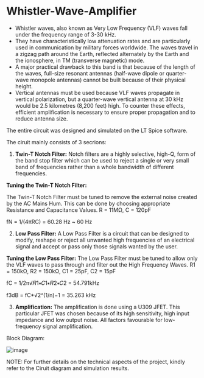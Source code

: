 # Whistler-Wave-Amplifier

- Whistler waves, also known as Very Low Frequency (VLF) waves fall under the frequency range of 3-30 kHz. 
- They have characteristically low attenuation rates and are particularly used in communication by military forces worldwide. The waves travel in a zigzag path around the Earth, reflected alternately by the Earth and the ionosphere, in TM (transverse magnetic) mode.
- A major practical drawback to this band is that because of the length of the waves, full-size resonant antennas (half-wave dipole or quarter-wave monopole antennas) cannot be built because of their physical height. 
- Vertical antennas must be used because VLF waves propagate in vertical polarization, but a quarter-wave vertical antenna at 30 kHz would be 2.5 kilometres (8,200 feet) high. To counter these effects, efficient amplification is necessary to ensure proper propagation and to reduce antenna size.

The entire circuit was designed and simulated on the LT Spice software.

The ciruit mainly consists of 3 secrions:

1. **Twin-T Notch Filter:** 
Notch filters are a highly selective, high-Q, form of the band stop filter which can be used to reject a single or very small band of frequencies rather than a whole bandwidth of different frequencies.

**Tuning the Twin-T Notch Filter:**

The Twin-T Notch Filter must be tuned to remove the external noise created by the AC Mains Hum. This can be done by choosing appropriate Resistance and Capacitance Values.
R = 11MΩ, C = 120pF

fN = 1/(4πRC) = 60.28 Hz ~ 60 Hz

2. **Low Pass Filter:** 
A Low Pass Filter is a circuit that can be designed to modify, reshape or reject all unwanted high frequencies of an electrical signal and accept or pass only those signals wanted by the user.

**Tuning the Low Pass Filter:**
The Low Pass Filter must be tuned to allow only the VLF waves to pass through and filter out the High Frequency Waves.
R1 = 150kΩ, R2 = 150kΩ, C1 = 25pF, C2 = 15pF

fC = 1/2π√𝑅1∗𝐶1∗𝑅2∗𝐶2 = 54.791kHz

f3dB = fC*√2^(1/n)−1 = 35.263 kHz

3. **Amplification:**
The amplification is done using a U309 JFET. This particular JFET was chosen because of its high sensitivity, high input impedance and low output noise. All factors favourable for low-frequency signal amplification.

Block Diagram:

![image](https://user-images.githubusercontent.com/69978515/129464257-7ae0e39d-fee2-4e9a-b124-2f1e27220524.png)

NOTE: For further details on the technical aspects of the project, kindly refer to the Ciruit diagram and simulation results.

